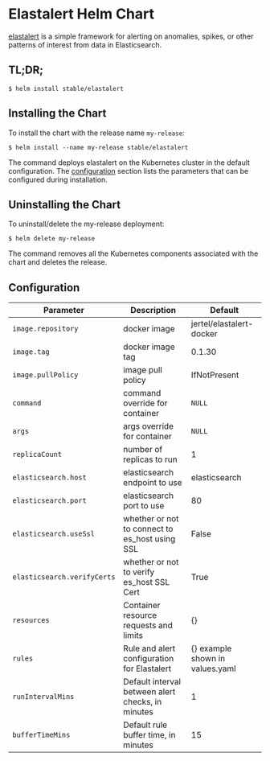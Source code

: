 # Elastalert Helm Chart

[elastalert](https://github.com/Yelp/elastalert) is a simple framework for alerting on anomalies, spikes, or other patterns of interest from data in Elasticsearch.

## TL;DR;

```console
$ helm install stable/elastalert
```

## Installing the Chart

To install the chart with the release name `my-release`:

```console
$ helm install --name my-release stable/elastalert
```

The command deploys elastalert on the Kubernetes cluster in the default configuration. The [configuration](#configuration) section lists the parameters that can be configured during installation.

## Uninstalling the Chart

To uninstall/delete the my-release deployment:

```console
$ helm delete my-release
```

The command removes all the Kubernetes components associated with the chart and deletes the release.

## Configuration

|       Parameter        |                    Description                    |             Default             |
| ---------------------- | ------------------------------------------------- | ------------------------------- |
| `image.repository`     | docker image                                      | jertel/elastalert-docker        |
| `image.tag`            | docker image tag                                  | 0.1.30                          |
| `image.pullPolicy`     | image pull policy                                 | IfNotPresent                    |
| `command`              | command override for container                    | `NULL`                          |
| `args`                 | args override for container                       | `NULL`                          |
| `replicaCount`         | number of replicas to run                         | 1                               |
| `elasticsearch.host`   | elasticsearch endpoint to use                     | elasticsearch                   |
| `elasticsearch.port`   | elasticsearch port to use                         | 80                              |
| `elasticsearch.useSsl` | whether or not to connect to es_host using SSL    | False                           |
| `elasticsearch.verifyCerts` | whether or not to verify es_host SSL Cert    | True                            |
| `resources`            | Container resource requests and limits            | {}                              |
| `rules`                | Rule and alert configuration for Elastalert       | {} example shown in values.yaml |
| `runIntervalMins`      | Default interval between alert checks, in minutes | 1                               |
| `bufferTimeMins`       | Default rule buffer time, in minutes              | 15                              |
